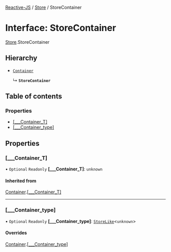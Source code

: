 [Reactive-JS](../README.md) / [Store](../modules/Store.md) / StoreContainer

# Interface: StoreContainer

[Store](../modules/Store.md).StoreContainer

## Hierarchy

- [`Container`](types.Container.md)

  ↳ **`StoreContainer`**

## Table of contents

### Properties

- [[\_\_\_Container\_T]](Store.StoreContainer.md#[___container_t])
- [[\_\_\_Container\_type]](Store.StoreContainer.md#[___container_type])

## Properties

### [\_\_\_Container\_T]

• `Optional` `Readonly` **[\_\_\_Container\_T]**: `unknown`

#### Inherited from

[Container](types.Container.md).[[___Container_T]](types.Container.md#[___container_t])

___

### [\_\_\_Container\_type]

• `Optional` `Readonly` **[\_\_\_Container\_type]**: [`StoreLike`](types.StoreLike.md)<`unknown`\>

#### Overrides

[Container](types.Container.md).[[___Container_type]](types.Container.md#[___container_type])
